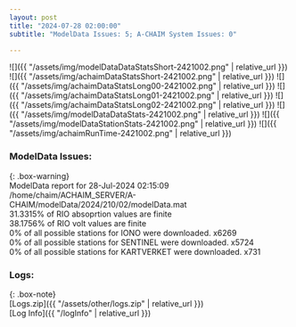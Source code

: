```yaml
---
layout: post
title: "2024-07-28 02:00:00"
subtitle: "ModelData Issues: 5; A-CHAIM System Issues: 0"

---
```


![]({{ "/assets/img/modelDataDataStatsShort-2421002.png" | relative_url }})
![]({{ "/assets/img/achaimDataStatsShort-2421002.png" | relative_url }})
![]({{ "/assets/img/achaimDataStatsLong00-2421002.png" | relative_url }})
![]({{ "/assets/img/achaimDataStatsLong01-2421002.png" | relative_url }})
![]({{ "/assets/img/achaimDataStatsLong02-2421002.png" | relative_url }})
![]({{ "/assets/img/modelDataDataStats-2421002.png" | relative_url }})
![]({{ "/assets/img/modelDataStationStats-2421002.png" | relative_url }})
![]({{ "/assets/img/achaimRunTime-2421002.png" | relative_url }})


### ModelData Issues:  
  
{: .box-warning}  
 ModelData report for 28-Jul-2024 02:15:09   
 /home/chaim/ACHAIM_SERVER/A-CHAIM/modelData/2024/210/02/modelData.mat   
 31.3315% of RIO absoprtion values are finite   
 38.1756% of RIO volt values are finite   
 0% of all possible stations for IONO were downloaded. x6269   
 0% of all possible stations for SENTINEL were downloaded. x5724   
 0% of all possible stations for KARTVERKET were downloaded. x731   
  


### Logs:  
  
{: .box-note}  
[Logs.zip]({{ "/assets/other/logs.zip" | relative_url }})  
[Log Info]({{ "/logInfo" | relative_url }})  
